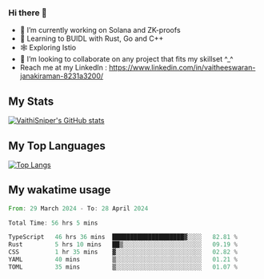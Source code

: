 ### Hi there 👋

- 🔭 I’m currently working on Solana and ZK-proofs
- 📖 Learning to BUIDL with Rust, Go and C++
- 🕸️ Exploring Istio
- 👯 I’m looking to collaborate on any project that fits my skillset ^_^
- Reach me at my LinkedIn : https://www.linkedin.com/in/vaitheeswaran-janakiraman-8231a3200/

## My Stats
[![VaithiSniper's GitHub stats](https://github-readme-stats.vercel.app/api?username=VaithiSniper&hide=stars&theme=radical)](https://github.com/anuraghazra/github-readme-stats)

## My Top Languages

[![Top Langs](https://github-readme-stats.vercel.app/api/top-langs/?username=VaithiSniper&layout=compact)](https://github.com/anuraghazra/github-readme-stats)

## My wakatime usage

<!--START_SECTION:waka-->

```rust
From: 29 March 2024 - To: 28 April 2024

Total Time: 56 hrs 5 mins

TypeScript   46 hrs 36 mins  ████████████████████▓░░░░   82.81 %
Rust         5 hrs 10 mins   ██▒░░░░░░░░░░░░░░░░░░░░░░   09.19 %
CSS          1 hr 35 mins    ▓░░░░░░░░░░░░░░░░░░░░░░░░   02.82 %
YAML         40 mins         ▒░░░░░░░░░░░░░░░░░░░░░░░░   01.21 %
TOML         35 mins         ▒░░░░░░░░░░░░░░░░░░░░░░░░   01.07 %
```

<!--END_SECTION:waka-->
